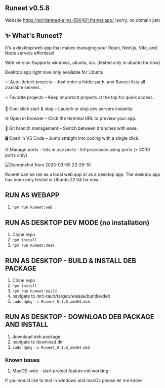 ## Runeet v0.5.8

Website https://exhilarated-aims-580481.framer.app/ (sorry, no domain yet)

## ✨ What's Runeet?

It's a desktop/web app that makes managing your React, Next.js, Vite, and Node servers effortless!

Web version Supports windows, ubuntu, ios. (tested only in ubuntu for now)

Desktop app right now only available for Ubuntu

✅ Auto-detect projects – Just enter a folder path, and Runeet lists all available servers.

⭐ Favorite projects – Keep important projects at the top for quick access.

🚀 One-click start & stop – Launch or stop dev servers instantly.

🌐 Open in browser – Click the terminal URL to preview your app.

🔁 Git branch management – Switch between branches with ease.

🖥 Open in VS Code – Jump straight into coding with a single click.

🌐 Manage ports - lists in use ports - kill processes using ports (> 3000 ports only)

![Screenshot from 2025-03-05 23-29-10](https://github.com/user-attachments/assets/3284b45c-88c3-4b98-a662-1458deab4128)


Runeet can be ran as a local web app or as a desktop app. The desktop app has been only tested in Ubuntu 22.04 for now.

## RUN AS WEBAPP
1) ```npm run Runeet:web```

## RUN AS DESKTOP DEV MODE (no installation)
1) Clone repo
2) ```npm install```
3) ```npm run Runeet:desk```

## RUN AS DESKTOP - BUILD & INSTALL DEB PACKAGE
1) Clone repo
2) ```npm install```
3) ```npm run Runeet:build```
4) navigate to /src-tauri/target/release/bundle/deb
5) ```sudo dpkg -i Runeet_0.1.0_amd64.deb```

## RUN AS DESKTOP - DOWNLOAD DEB PACKAGE AND INSTALL
1) download deb package
2) navigate to download dir
3) ```sudo dpkg -i Runeet_0.1.0_amd64.deb```


### Known issues

1) MacOS-web - start project feature not working

If you would like to test in windows and macOs please let me know!
